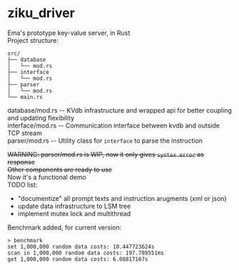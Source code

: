 # ziku_driver
Ema's prototype key-value server, in Rust    
Project structure:    
```
src/
├── database
│   └── mod.rs
├── interface
│   └── mod.rs
├── parser
│   └── mod.rs
└── main.rs
```
database/mod.rs -- KVdb infrastructure and wrapped api for better coupling and updating flexibility    
interface/mod.rs -- Communication interface between kvdb and outside TCP stream    
parser/mod.rs -- Utility class for ```interface``` to parse the instruction    
    
~~WARNING: parser/mod.rs is WIP, now it only gives ```syntax error``` as response    
Other components are ready to use~~    
Now it's a functional demo    
TODO list:    
 - "documentize" all prompt texts and instruction arugments (xml or json)    
 - update data infrastructure to LSM tree    
 - implement mutex lock and multithread    
     
 Benchmark added, for current version:
```
> benchmark
set 1,000,000 random data costs: 10.447723624s
scan in 1,000,000 random data costs: 197.789551ms
get 1,000,000 random data costs: 6.08817167s
```
